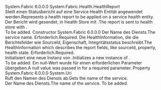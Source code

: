 <Type Name="ServiceHealthReport" FullName="System.Fabric.Health.ServiceHealthReport">
  <TypeSignature Language="C#" Value="public class ServiceHealthReport : System.Fabric.Health.HealthReport" />
  <TypeSignature Language="ILAsm" Value=".class public auto ansi beforefieldinit ServiceHealthReport extends System.Fabric.Health.HealthReport" />
  <TypeSignature Language="DocId" Value="T:System.Fabric.Health.ServiceHealthReport" />
  <TypeSignature Language="VB.NET" Value="Public Class ServiceHealthReport&#xA;Inherits HealthReport" />
  <TypeSignature Language="F#" Value="type ServiceHealthReport = class&#xA;    inherit HealthReport" />
  <AssemblyInfo>
    <AssemblyName>System.Fabric</AssemblyName>
    <AssemblyVersion>6.0.0.0</AssemblyVersion>
  </AssemblyInfo>
  <Base>
    <BaseTypeName>System.Fabric.Health.HealthReport</BaseTypeName>
  </Base>
  <Interfaces />
  <Docs>
    <summary>
      <para><span data-ttu-id="49477-101">Stellt einen Statusbericht auf eine Service Health Entität angewendet werden.</span><span class="sxs-lookup"><span data-stu-id="49477-101">Represents a health report to be applied on a service health entity.</span></span>
            <span data-ttu-id="49477-102">Der Bericht wird gesendet, in Health Store mit <see cref="M:System.Fabric.FabricClient.HealthClient.ReportHealth(System.Fabric.Health.HealthReport)" />.</span><span class="sxs-lookup"><span data-stu-id="49477-102">The report is sent to health store with <see cref="M:System.Fabric.FabricClient.HealthClient.ReportHealth(System.Fabric.Health.HealthReport)" />.</span></span></para>
    </summary>
    <remarks>To be added.</remarks>
  </Docs>
  <Members>
    <Member MemberName=".ctor">
      <MemberSignature Language="C#" Value="public ServiceHealthReport (Uri serviceName, System.Fabric.Health.HealthInformation healthInformation);" />
      <MemberSignature Language="ILAsm" Value=".method public hidebysig specialname rtspecialname instance void .ctor(class System.Uri serviceName, class System.Fabric.Health.HealthInformation healthInformation) cil managed" />
      <MemberSignature Language="DocId" Value="M:System.Fabric.Health.ServiceHealthReport.#ctor(System.Uri,System.Fabric.Health.HealthInformation)" />
      <MemberSignature Language="F#" Value="new System.Fabric.Health.ServiceHealthReport : Uri * System.Fabric.Health.HealthInformation -&gt; System.Fabric.Health.ServiceHealthReport" Usage="new System.Fabric.Health.ServiceHealthReport (serviceName, healthInformation)" />
      <MemberType>Constructor</MemberType>
      <AssemblyInfo>
        <AssemblyName>System.Fabric</AssemblyName>
        <AssemblyVersion>6.0.0.0</AssemblyVersion>
      </AssemblyInfo>
      <Parameters>
        <Parameter Name="serviceName" Type="System.Uri" />
        <Parameter Name="healthInformation" Type="System.Fabric.Health.HealthInformation" />
      </Parameters>
      <Docs>
        <param name="serviceName">
          <para><span data-ttu-id="49477-103">Der Name des Diensts.</span><span class="sxs-lookup"><span data-stu-id="49477-103">The service name.</span></span> <span data-ttu-id="49477-104">Erforderlich.</span><span class="sxs-lookup"><span data-stu-id="49477-104">Required.</span></span></para>
        </param>
        <param name="healthInformation">
          <para><span data-ttu-id="49477-105">Die HealthInformation, die die Berichtsfelder wie SourceId, Eigenschaft, Integritätsstatus beschreibt.</span><span class="sxs-lookup"><span data-stu-id="49477-105">The HealthInformation which describes the report fields, like sourceId, property, health state.</span></span> <span data-ttu-id="49477-106">Erforderlich.</span><span class="sxs-lookup"><span data-stu-id="49477-106">Required.</span></span></para>
        </param>
        <summary>
          <para><span data-ttu-id="49477-107">Initialisiert eine neue Instanz von <see cref="T:System.Fabric.Health.ServiceHealthReport" />.</span><span class="sxs-lookup"><span data-stu-id="49477-107">Initializes a new instance of <see cref="T:System.Fabric.Health.ServiceHealthReport" />.</span></span></para>
        </summary>
        <remarks>To be added.</remarks>
        <exception cref="T:System.ArgumentNullException">
          <para><span data-ttu-id="49477-108">Ein null-Wert wurde für einen erforderlichen Parameter übergeben.</span><span class="sxs-lookup"><span data-stu-id="49477-108">A null value was passed in for a required parameter.</span></span></para>
        </exception>
      </Docs>
    </Member>
    <Member MemberName="ServiceName">
      <MemberSignature Language="C#" Value="public Uri ServiceName { get; }" />
      <MemberSignature Language="ILAsm" Value=".property instance class System.Uri ServiceName" />
      <MemberSignature Language="DocId" Value="P:System.Fabric.Health.ServiceHealthReport.ServiceName" />
      <MemberSignature Language="VB.NET" Value="Public ReadOnly Property ServiceName As Uri" />
      <MemberSignature Language="F#" Value="member this.ServiceName : Uri" Usage="System.Fabric.Health.ServiceHealthReport.ServiceName" />
      <MemberType>Property</MemberType>
      <AssemblyInfo>
        <AssemblyName>System.Fabric</AssemblyName>
        <AssemblyVersion>6.0.0.0</AssemblyVersion>
      </AssemblyInfo>
      <ReturnValue>
        <ReturnType>System.Uri</ReturnType>
      </ReturnValue>
      <Docs>
        <summary>
          <para><span data-ttu-id="49477-109">Ruft den Namen des Diensts ab.</span><span class="sxs-lookup"><span data-stu-id="49477-109">Gets the name of the service.</span></span></para>
        </summary>
        <value>
          <para><span data-ttu-id="49477-110">Der Name des Diensts.</span><span class="sxs-lookup"><span data-stu-id="49477-110">The name of the service.</span></span></para>
        </value>
        <remarks>To be added.</remarks>
      </Docs>
    </Member>
  </Members>
</Type>